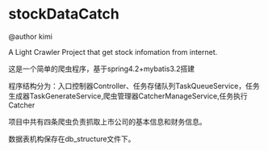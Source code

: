 # stockDataCatch

@author kimi

A Light Crawler Project that get stock infomation from internet. 

这是一个简单的爬虫程序，基于spring4.2+mybatis3.2搭建

程序结构分为：入口控制器Controller、任务存储队列TaskQueueService，任务生成器TaskGenerateService,爬虫管理器CatcherManageService,任务执行Catcher

项目中共有四条爬虫负责抓取上市公司的基本信息和财务信息。

数据表机构保存在db_structure文件下。
